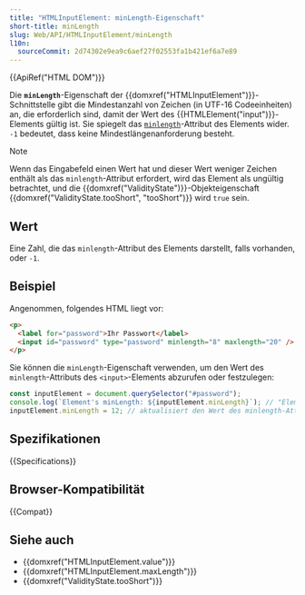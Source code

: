 ```yaml
---
title: "HTMLInputElement: minLength-Eigenschaft"
short-title: minLength
slug: Web/API/HTMLInputElement/minLength
l10n:
  sourceCommit: 2d74302e9ea9c6aef27f02553fa1b421ef6a7e89
---
```


{{ApiRef("HTML DOM")}}

Die **`minLength`**-Eigenschaft der {{domxref("HTMLInputElement")}}-Schnittstelle gibt die Mindestanzahl von Zeichen (in UTF-16 Codeeinheiten) an, die erforderlich sind, damit der Wert des {{HTMLElement("input")}}-Elements gültig ist. Sie spiegelt das [`minlength`](/de/docs/Web/HTML/Element/input#minlength)-Attribut des Elements wider. `-1` bedeutet, dass keine Mindestlängenanforderung besteht.

> [!NOTE]
> Wenn das Eingabefeld einen Wert hat und dieser Wert weniger Zeichen enthält als das `minlength`-Attribut erfordert, wird das Element als ungültig betrachtet, und die {{domxref("ValidityState")}}-Objekteigenschaft {{domxref("ValidityState.tooShort", "tooShort")}} wird `true` sein.

## Wert

Eine Zahl, die das `minlength`-Attribut des Elements darstellt, falls vorhanden, oder `-1`.

## Beispiel

Angenommen, folgendes HTML liegt vor:

```html
<p>
  <label for="password">Ihr Passwort</label>
  <input id="password" type="password" minlength="8" maxlength="20" />
</p>
```

Sie können die `minLength`-Eigenschaft verwenden, um den Wert des `minlength`-Attributs des `<input>`-Elements abzurufen oder festzulegen:

```js
const inputElement = document.querySelector("#password");
console.log(`Element's minLength: ${inputElement.minLength}`); // "Element's minlength: 8"
inputElement.minLength = 12; // aktualisiert den Wert des minlength-Attributs des Elements
```

## Spezifikationen

{{Specifications}}

## Browser-Kompatibilität

{{Compat}}

## Siehe auch

- {{domxref("HTMLInputElement.value")}}
- {{domxref("HTMLInputElement.maxLength")}}
- {{domxref("ValidityState.tooShort")}}
